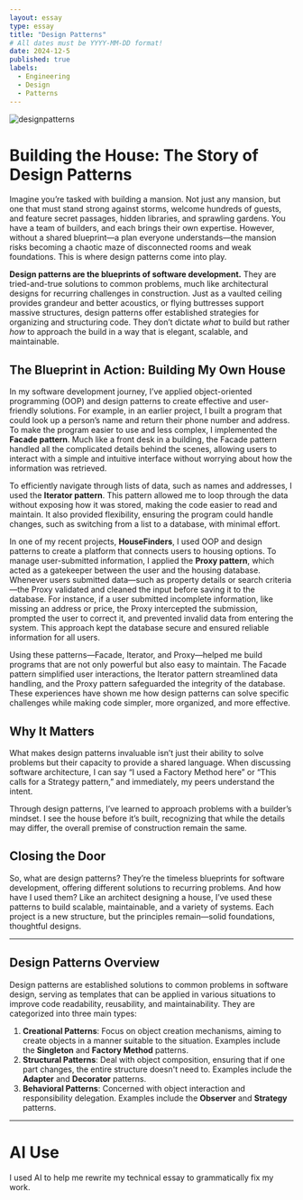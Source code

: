 ```yaml
---
layout: essay
type: essay
title: "Design Patterns"
# All dates must be YYYY-MM-DD format!
date: 2024-12-5
published: true
labels:
  - Engineering
  - Design
  - Patterns
---
```




![designpatterns](https://github.com/user-attachments/assets/9c7fd4b5-5455-462d-80d4-fdb17e093e67)




# Building the House: The Story of Design Patterns

Imagine you’re tasked with building a mansion. Not just any mansion, but one that must stand strong against storms, welcome hundreds of guests, and feature secret passages, hidden libraries, and sprawling gardens. You have a team of builders, and each brings their own expertise. However, without a shared blueprint—a plan everyone understands—the mansion risks becoming a chaotic maze of disconnected rooms and weak foundations. This is where design patterns come into play.

**Design patterns are the blueprints of software development.** They are tried-and-true solutions to common problems, much like architectural designs for recurring challenges in construction. Just as a vaulted ceiling provides grandeur and better acoustics, or flying buttresses support massive structures, design patterns offer established strategies for organizing and structuring code. They don’t dictate *what* to build but rather *how* to approach the build in a way that is elegant, scalable, and maintainable.

## The Blueprint in Action: Building My Own House

In my software development journey, I’ve applied object-oriented programming (OOP) and design patterns to create effective and user-friendly solutions. For example, in an earlier project, I built a program that could look up a person’s name and return their phone number and address. To make the program easier to use and less complex, I implemented the **Facade pattern**. Much like a front desk in a building, the Facade pattern handled all the complicated details behind the scenes, allowing users to interact with a simple and intuitive interface without worrying about how the information was retrieved.

To efficiently navigate through lists of data, such as names and addresses, I used the **Iterator pattern**. This pattern allowed me to loop through the data without exposing how it was stored, making the code easier to read and maintain. It also provided flexibility, ensuring the program could handle changes, such as switching from a list to a database, with minimal effort.

In one of my recent projects, **HouseFinders**, I used OOP and design patterns to create a platform that connects users to housing options. To manage user-submitted information, I applied the **Proxy pattern**, which acted as a gatekeeper between the user and the housing database. Whenever users submitted data—such as property details or search criteria—the Proxy validated and cleaned the input before saving it to the database. For instance, if a user submitted incomplete information, like missing an address or price, the Proxy intercepted the submission, prompted the user to correct it, and prevented invalid data from entering the system. This approach kept the database secure and ensured reliable information for all users.

Using these patterns—Facade, Iterator, and Proxy—helped me build programs that are not only powerful but also easy to maintain. The Facade pattern simplified user interactions, the Iterator pattern streamlined data handling, and the Proxy pattern safeguarded the integrity of the database. These experiences have shown me how design patterns can solve specific challenges while making code simpler, more organized, and more effective.

## Why It Matters

What makes design patterns invaluable isn’t just their ability to solve problems but their capacity to provide a shared language. When discussing software architecture, I can say “I used a Factory Method here” or “This calls for a Strategy pattern,” and immediately, my peers understand the intent. 

Through design patterns, I’ve learned to approach problems with a builder’s mindset. I see the house before it’s built, recognizing that while the details may differ, the overall premise of construction remain the same.

## Closing the Door

So, what are design patterns? They’re the timeless blueprints for software development, offering different solutions to recurring problems. And how have I used them? Like an architect designing a house, I’ve used these patterns to build scalable, maintainable, and a variety of systems. Each project is a new structure, but the principles remain—solid foundations, thoughtful designs.

---

## Design Patterns Overview

Design patterns are established solutions to common problems in software design, serving as templates that can be applied in various situations to improve code readability, reusability, and maintainability. They are categorized into three main types:

1. **Creational Patterns**: Focus on object creation mechanisms, aiming to create objects in a manner suitable to the situation. Examples include the **Singleton** and **Factory Method** patterns.
2. **Structural Patterns**: Deal with object composition, ensuring that if one part changes, the entire structure doesn't need to. Examples include the **Adapter** and **Decorator** patterns.
3. **Behavioral Patterns**: Concerned with object interaction and responsibility delegation. Examples include the **Observer** and **Strategy** patterns.

 ---
 # AI Use
 I used AI to help me rewrite my technical essay to grammatically fix my work.







